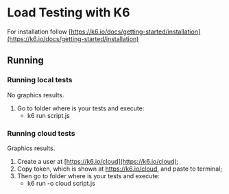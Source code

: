 # Load Testing with K6

For installation follow [https://k6.io/docs/getting-started/installation](https://k6.io/docs/getting-started/installation)

## Running 


### Running local tests
No graphics results.

1. Go to folder where is your tests and execute: 
 	- k6 run script.js

### Running cloud tests
Graphics results.
 1. Create a user at [https://k6.io/cloud](https://k6.io/cloud);
 2. Copy token, which is shown at https://k6.io/cloud, and paste to terminal;
 3.  Then go to folder where is your tests and execute: 
		- k6 run -o cloud script.js
